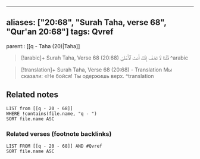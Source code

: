 
---
aliases: ["20:68", "Surah Taha, verse 68", "Qur'an 20:68"]
tags: Qvref
---

parent:: [[q - Taha (20)|Taha]]

> [!arabic]+ Surah Taha, Verse 68 (20:68)
> <span class="quran-arabic">قُلْنَا لَا تَخَفْ إِنَّكَ أَنتَ ٱلْأَعْلَىٰ</span>
^arabic

> [!translation]+ Surah Taha, Verse 68 (20:68) - Translation
> Мы сказали: «Не бойся! Ты одержишь верх.
^translation



## Related notes
```dataview
LIST from [[q - 20 - 68]]
WHERE !contains(file.name, "q - ")
SORT file.name ASC
```

### Related verses (footnote backlinks)
```dataview
LIST FROM [[q - 20 - 68]] AND #Qvref
SORT file.name ASC
```


